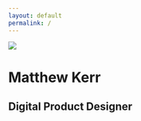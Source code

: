 ```yaml
---
layout: default
permalink: /
---
```

<div class="xoxo">
  <div class="big-x">
    <div class="xo" style="top: 5%; left: 67%"></div>
    <div class="xo" style="top: 18%; left: 77%"></div>
    <div class="xo" style="top: 32%; left: 42%"></div>
    <div class="xo" style="top: 60%; left: 51%"></div>
  </div>

  <div class="big-o">
    <div class="xo" style="top: 5%; left: 10%"></div>
    <div class="xo" style="top: 25%; left: 20%"></div>
    <div class="xo" style="top: 15%; left: 50%"></div>
    <div class="xo" style="top: 20%; left: 90%"></div>
    <div class="xo" style="top: 47%; left: 33%"></div>
    <div class="xo" style="top: 30%; left: 75%"></div>
    <div class="xo" style="top: 70%; left: 25%"></div>
  </div>

  <div class="small-x">
    <div class="xo" style="top: 10%; left: 74%"></div>
    <div class="xo" style="top: 15%; left: 54%"></div>
    <div class="xo" style="top: 20%; left: 58%"></div>
    <div class="xo" style="top: 25%; left: 64%"></div>
    <div class="xo" style="top: 26%; left: 65%"></div>
    <div class="xo" style="top: 38%; left: 63%"></div>
    <div class="xo" style="top: 48%; left: 70%"></div>
    <div class="xo" style="top: 35%; left: 24%"></div>
    <div class="xo" style="top: 45%; left: 26%"></div>
    <div class="xo" style="top: 65%; left: 6%"></div>
    <div class="xo" style="top: 75%; left: 10%"></div>
    <div class="xo" style="top: 85%; left: 15%"></div>
    <div class="xo" style="top: 90%; left: 5%"></div>
    <div class="xo" style="top: 98%; left: 25%"></div>
    <div class="xo" style="top: 90%; left: 35%"></div>
    <div class="xo" style="top: 85%; left: 90%"></div>
    <div class="xo" style="top: 75%; left: 73%"></div>
    <div class="xo" style="top: 95%; left: 63%"></div>
  </div>

  <div class="small-o">
    <div class="xo" style="top: 90%; left: 26%"></div>
    <div class="xo" style="top: 85%; left: 46%"></div>
    <div class="xo" style="top: 80%; left: 42%"></div>
    <div class="xo" style="top: 75%; left: 36%"></div>
    <div class="xo" style="top: 74%; left: 35%"></div>
    <div class="xo" style="top: 62%; left: 67%"></div>
    <div class="xo" style="top: 52%; left: 30%"></div>
    <div class="xo" style="top: 65%; left: 76%"></div>
    <div class="xo" style="top: 55%; left: 74%"></div>
    <div class="xo" style="top: 35%; left: 94%"></div>
    <div class="xo" style="top: 25%; left: 90%"></div>
    <div class="xo" style="top: 15%; left: 85%"></div>
    <div class="xo" style="top: 10%; left: 95%"></div>
    <div class="xo" style="top: 2%; left: 75%"></div>
    <div class="xo" style="top: 10%; left: 65%"></div>
    <div class="xo" style="top: 15%; left: 10%"></div>
    <div class="xo" style="top: 25%; left: 27%"></div>
    <div class="xo" style="top: 5%; left: 37%"></div>
  </div>

  <div class="header-wrapper">
    <div class="header">
      <img src="../assets/img/avatar.jpg" />
      <h1 class="heavy">Matthew Kerr</h1>
      <h2>Digital Product Designer</h2>
    </div>

    
  </div>
</div>
